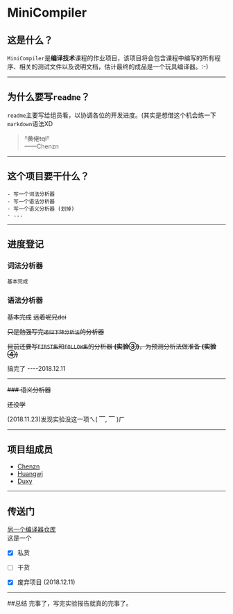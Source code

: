 # MiniCompiler
## 这是什么？

`MiniCompiler`是**编译技术**课程的作业项目，该项目将会包含课程中编写的所有程序、相关的测试文件以及说明文档，估计最终的成品是一个玩具编译器。:-)

---
## 为什么要写`readme`？

`readme`主要写给组员看，以协调各位的开发进度。(其实是想借这个机会练一下`markdown`语法XD

> ~~"黄佬tql"~~     
>——Chenzn

---
## 这个项目要干什么？
    - 写一个词法分析器
    - 写一个语法分析器
    - 写一个语义分析器 (划掉)
    - ...

---
## 进度登记
### 词法分析器
    基本完成

### 语法分析器

~~基本完成~~  ~~远着呢兄dei~~

~~只是勉强写完`递归下降分析法`的分析器~~

~~目前还要写`FIRST集`和`FOLLOW集`的分析器 **(实验③)**，为预测分析法做准备 **(实验④)**~~

搞完了 ----2018.12.11

---

~~### 语义分析器~~

~~还没学~~

(2018.11.23)发现实验没这一项ㄟ( ▔, ▔ )ㄏ

---
## 项目组成员
- [Chenzn](https://github.com/UESBTC)
- [Huangwj](https://github.com/knsugit)
- [Duxy](https://github.com/hk-reporter)

---
## 传送门
[另一个编译器仓库](https://github.com/knsugit/makeCompiler)  
这是一个  
- [x] 私货
- [ ] 干货  
- [x] 废弃项目 (2018.12.11)


---

##总结
完事了，写完实验报告就真的完事了。
